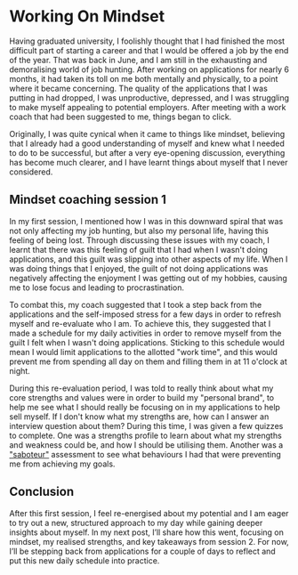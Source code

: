 # Working On Mindset

Having graduated university, I foolishly thought that I had finished the most difficult part of starting a career and that I would be offered a job by the end of the year. That was back in June, and I am still in the exhausting and demoralising world of job hunting. After working on applications for nearly 6 months, it had taken its toll on me both mentally and physically, to a point where it became concerning. The quality of the applications that I was putting in had dropped, I was unproductive, depressed, and I was struggling to make myself appealing to potential employers. After meeting with a work coach that had been suggested to me, things began to click.

Originally, I was quite cynical when it came to things like mindset, believing that I already had a good understanding of myself and knew what I needed to do to be successful, but after a very eye-opening discussion, everything has become much clearer, and I have learnt things about myself that I never considered.

## Mindset coaching session 1
In my first session, I mentioned how I was in this downward spiral that was not only affecting my job hunting, but also my personal life, having this feeling of being lost. Through discussing these issues with my coach, I learnt that there was this feeling of guilt that I had when I wasn't doing applications, and this guilt was slipping into other aspects of my life. When I was doing things that I enjoyed, the guilt of not doing applications was negatively affecting the enjoyment I was getting out of my hobbies, causing me to lose focus and leading to procrastination.

To combat this, my coach suggested that I took a step back from the applications and the self-imposed stress for a few days in order to refresh myself and re-evaluate who I am. To achieve this, they suggested that I made a schedule for my daily activities in order to remove myself from the guilt I felt when I wasn't doing applications. Sticking to this schedule would mean I would limit applications to the allotted "work time", and this would prevent me from spending all day on them and filling them in at 11 o'clock at night.

During this re-evaluation period, I was told to really think about what my core strengths and values were in order to build my "personal brand", to help me see what I should really be focusing on in my applications to help sell myself. If I don't know what my strengths are, how can I answer an interview question about them? During this time, I was given a few quizzes to complete. One was a strengths profile to learn about what my strengths and weakness could be, and how I should be utilising them. Another was a ["saboteur"](https://www.positiveintelligence.com/saboteurs/) assessment to see what behaviours I had that were preventing me from achieving my goals.

## Conclusion
After this first session, I feel re-energised about my potential and I am eager to try out a new, structured approach to my day while gaining deeper insights about myself. In my next post, I’ll share how this went, focusing on mindset, my realised strengths, and key takeaways from session 2. For now, I’ll be stepping back from applications for a couple of days to reflect and put this new daily schedule into practice.

